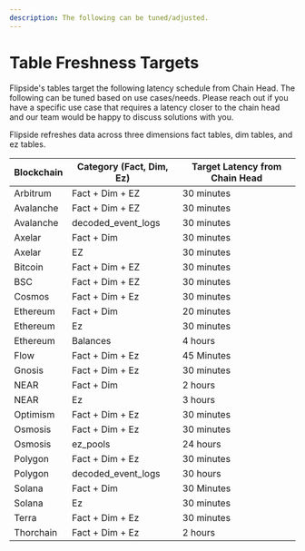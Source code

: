 ```yaml
---
description: The following can be tuned/adjusted.
---
```


# Table Freshness Targets

Flipside's tables target the following latency schedule from Chain Head. The following can be tuned based on use cases/needs. Please reach out if you have a specific use case that requires a latency closer to the chain head and our team would be happy to discuss solutions with you.

Flipside refreshes data across three dimensions fact tables, dim tables, and ez tables.

| Blockchain | Category (Fact, Dim, Ez) | Target Latency from Chain Head |
| ---------- | ------------------------ | ------------------------------ |
| Arbitrum   | Fact + Dim + EZ          | 30 minutes                     |
| Avalanche  | Fact + Dim + EZ          | 30 minutes                     |
| Avalanche  | decoded\_event\_logs     | 30 minutes                     |
| Axelar     | Fact + Dim               | 30 minutes                     |
| Axelar     | EZ                       | 30 minutes                     |
| Bitcoin    | Fact + Dim + EZ          | 30 minutes                     |
| BSC        | Fact + Dim + EZ          | 30 minutes                     |
| Cosmos     | Fact + Dim + Ez          | 30 minutes                     |
| Ethereum   | Fact + Dim               | 20 minutes                     |
| Ethereum   | Ez                       | 30 minutes                     |
| Ethereum   | Balances                 | 4 hours                        |
| Flow       | Fact + Dim + Ez          | 45 Minutes                     |
| Gnosis     | Fact + Dim + Ez          | 30 minutes                     |
| NEAR       | Fact + Dim               | 2 hours                        |
| NEAR       | Ez                       | 3 hours                        |
| Optimism   | Fact + Dim + Ez          | 30 minutes                     |
| Osmosis    | Fact + Dim + Ez          | 30 minutes                     |
| Osmosis    | ez\_pools                | 24 hours                       |
| Polygon    | Fact + Dim + Ez          | 30 minutes                     |
| Polygon    | decoded\_event\_logs     | 30 hours                       |
| Solana     | Fact + Dim               | 30 Minutes                     |
| Solana     | Ez                       | 30 minutes                     |
| Terra      | Fact + Dim + Ez          | 30 minutes                     |
| Thorchain  | Fact + Dim + Ez          | 2 hours                        |
